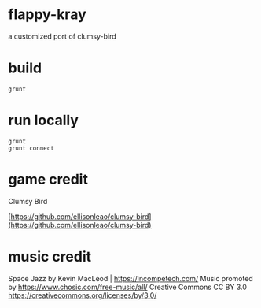 # flappy-kray
a customized port of clumsy-bird

# build

```
grunt
```

# run locally

```
grunt
grunt connect
```

# game credit

Clumsy Bird

[https://github.com/ellisonleao/clumsy-bird](https://github.com/ellisonleao/clumsy-bird)

# music credit

Space Jazz by Kevin MacLeod | https://incompetech.com/
Music promoted by https://www.chosic.com/free-music/all/
Creative Commons CC BY 3.0
https://creativecommons.org/licenses/by/3.0/
